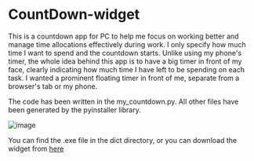 # CountDown-widget
This is a countdown app for PC to help me focus on working better and manage time allocations effectively during work. I only specify how much time I want to spend and the countdown starts. Unlike using my phone's timer, the whole idea behind this app is to have a big timer in front of my face, clearly indicating how much time I have left to be spending on each task. I wanted a prominent floating timer in front of me, separate from a browser's tab or my phone.

The code has been written in the my_countdown.py. All other files have been generated by the pyinstaller library.

![image](https://github.com/HousamKak/CountDown-widget/assets/71034018/86d70992-493d-4661-92f8-ee1023acfb26)



You can find the .exe file in the dict directory, or you can download the widget from [here](https://github.com/HousamKak/CountDown-widget/raw/main/dist/my_countdown.exe) 
